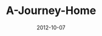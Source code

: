 ---
layout: music 
title: "A-Journey-Home"
series: "A Journey Home"
date: 2012-10-07 
description: "What is it like to be at home?
Because of an ancient tragedy that occurred in our
family lines, our default mode of operation is living as abandoned orphans. But it can be changed—God’s greatest desire is that we would all come Home."
audio: "http://www.crossroads.net/players/media/hq/journeyhome_01.mp3"
audio-duration: "55:29"
---